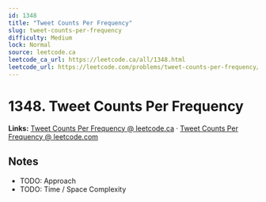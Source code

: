 ```yaml
--- 
id: 1348
title: "Tweet Counts Per Frequency"
slug: tweet-counts-per-frequency
difficulty: Medium
lock: Normal
source: leetcode.ca
leetcode_ca_url: https://leetcode.ca/all/1348.html
leetcode_url: https://leetcode.com/problems/tweet-counts-per-frequency/
---
```


# 1348. Tweet Counts Per Frequency

**Links:** [Tweet Counts Per Frequency @ leetcode.ca](https://leetcode.ca/all/1348.html) · [Tweet Counts Per Frequency @ leetcode.com](https://leetcode.com/problems/tweet-counts-per-frequency/)

## Notes
- TODO: Approach
- TODO: Time / Space Complexity
